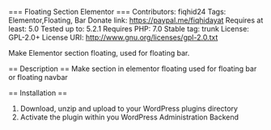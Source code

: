 === Floating Section Elementor ===
Contributors: fiqhid24
Tags: Elementor,Floating, Bar
Donate link: https://paypal.me/fiqhidayat
Requires at least: 5.0
Tested up to: 5.2.1
Requires PHP: 7.0
Stable tag: trunk
License: GPL-2.0+
License URI: http://www.gnu.org/licenses/gpl-2.0.txt

Make Elementor section floating, used for floating bar.

== Description ==
Make section in elementor floating used for floating bar or floating navbar

== Installation ==
1. Download, unzip and upload to your WordPress plugins directory
2. Activate the plugin within you WordPress Administration Backend
